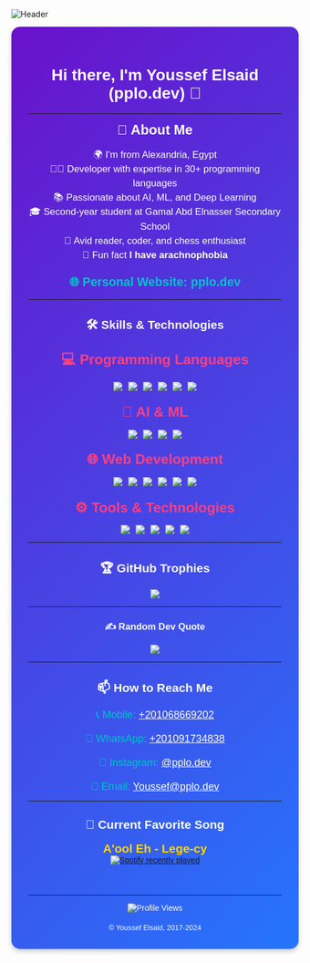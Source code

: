 ![Header](https://i.ibb.co/4Zy6Xv2/github-header-image.png)
<div align="center" style="background: linear-gradient(135deg, #6a11cb 0%, #2575fc 100%); padding: 30px; border-radius: 15px; box-shadow: 0 4px 8px rgba(0, 0, 0, 0.2); font-family: Arial, sans-serif; color: white;">

# Hi there, I'm Youssef Elsaid (pplo.dev) 👋

---

<div style="font-size: 1.7em; font-weight: bold; margin-bottom: 10px;">🚀 About Me</div>
<p style="font-size: 1.2em; max-width: 600px; line-height: 1.5;">
🌍 I'm from Alexandria, Egypt<br>
🧑‍💻 Developer with expertise in 30+ programming languages<br>
📚 Passionate about AI, ML, and Deep Learning<br>
🎓 Second-year student at Gamal Abd Elnasser Secondary School<br>
🧠 Avid reader, coder, and chess enthusiast<br>
🎲 Fun fact <b>I have arachnophobia</b><br>
</p>

### <a href="https://pplo.dev" style="color: #00c4cc; font-size: 1.3em; text-decoration: none;">🌐 Personal Website: pplo.dev</a>

---

## 🛠 Skills & Technologies

### <div style="font-size: 1.5em; font-weight: bold; color: #ff4081;">💻 Programming Languages</div>
<div style="margin-top: 10px; display: flex; justify-content: center; flex-wrap: wrap; gap: 10px;">
  <img src="https://img.shields.io/badge/Python-3776AB?style=for-the-badge&logo=python&logoColor=white" />
  <img src="https://img.shields.io/badge/PHP-777BB4?style=for-the-badge&logo=php&logoColor=white" />
  <img src="https://img.shields.io/badge/Lua-2C2D72?style=for-the-badge&logo=lua&logoColor=white" />
  <img src="https://img.shields.io/badge/JavaScript-F7DF1E?style=for-the-badge&logo=javascript&logoColor=black" />
  <img src="https://img.shields.io/badge/Java-007396?style=for-the-badge&logo=java&logoColor=white" />
  <img src="https://img.shields.io/badge/C++-00599C?style=for-the-badge&logo=c%2B%2B&logoColor=white" />
</div>

### <div style="font-size: 1.5em; font-weight: bold; color: #ff4081;">🤖 AI & ML</div>
<div style="margin-top: 10px; display: flex; justify-content: center; flex-wrap: wrap; gap: 10px;">
  <img src="https://img.shields.io/badge/TensorFlow-FF6F00?style=for-the-badge&logo=tensorflow&logoColor=white" />
  <img src="https://img.shields.io/badge/Keras-D00000?style=for-the-badge&logo=keras&logoColor=white" />
  <img src="https://img.shields.io/badge/PyTorch-EE4C2C?style=for-the-badge&logo=pytorch&logoColor=white" />
  <img src="https://img.shields.io/badge/Scikit--Learn-F7931E?style=for-the-badge&logo=scikit-learn&logoColor=black" />
</div>

### <div style="font-size: 1.5em; font-weight: bold; color: #ff4081;">🌐 Web Development</div>
<div style="margin-top: 10px; display: flex; justify-content: center; flex-wrap: wrap; gap: 10px;">
  <img src="https://img.shields.io/badge/HTML5-E34F26?style=for-the-badge&logo=html5&logoColor=white" />
  <img src="https://img.shields.io/badge/CSS3-1572B6?style=for-the-badge&logo=css3&logoColor=white" />
  <img src="https://img.shields.io/badge/Flask-000000?style=for-the-badge&logo=flask&logoColor=white" />
  <img src="https://img.shields.io/badge/Django-092E20?style=for-the-badge&logo=django&logoColor=white" />
  <img src="https://img.shields.io/badge/Node.js-339933?style=for-the-badge&logo=node.js&logoColor=white" />
  <img src="https://img.shields.io/badge/React-61DAFB?style=for-the-badge&logo=react&logoColor=black" />
</div>

### <div style="font-size: 1.5em; font-weight: bold; color: #ff4081;">⚙️ Tools & Technologies</div>
<div style="margin-top: 10px; display: flex; justify-content: center; flex-wrap: wrap; gap: 10px;">
  <img src="https://img.shields.io/badge/Git-F05032?style=for-the-badge&logo=git&logoColor=white" />
  <img src="https://img.shields.io/badge/Docker-2496ED?style=for-the-badge&logo=docker&logoColor=white" />
  <img src="https://img.shields.io/badge/VS%20Code-007ACC?style=for-the-badge&logo=visual-studio-code&logoColor=white" />
  <img src="https://img.shields.io/badge/Jupyter-F37626?style=for-the-badge&logo=jupyter&logoColor=white" />
  <img src="https://img.shields.io/badge/Linux-FCC624?style=for-the-badge&logo=linux&logoColor=black" />
</div>


---

## 🏆 GitHub Trophies
![](https://github-profile-trophy.vercel.app/?username=youssef-pplo&theme=monokai&no-frame=false&no-bg=false&margin-w=4)

---

### ✍️ Random Dev Quote
![](https://quotes-github-readme.vercel.app/api?type=horizontal&theme=dark)

---

## 📫 How to Reach Me

<div align="center" style="color: #00c4cc; font-size: 1.3em;">
  📞 Mobile: <a href="tel:+201068669202" style="color: #fff;">+201068669202</a><br><br>
  📱 WhatsApp: <a href="https://wa.me/+201091734838" style="color: #fff;">+201091734838</a><br><br>
  📸 Instagram: <a href="https://instagram.com/pplo.dev" style="color: #fff;">@pplo.dev</a><br><br>
  📧 Email: <a href="mailto:Youssef@pplo.dev" style="color: #fff;">Youssef@pplo.dev</a>
</div>

---

## 🎵 Current Favorite Song
<div style="color: #ffd700; font-size: 1.5em;">
<b>A'ool Eh - Lege-cy</b>
</div>


<div align="center">
  <a href="https://open.spotify.com/user/31roz4bjzm3gccry5bmzk5egb2ey">
    <img src="https://spotify-recently-played-readme.vercel.app/api?user=31roz4bjzm3gccry5bmzk5egb2ey&count=3&unique=false" alt="Spotify recently played"  />
  </a>
</div>

###

<br clear="both">


---

![Profile Views](https://api.visitorbadge.io/api/visitors?path=pplo)

<div style="font-size: 0.9em; margin-top: 20px;">
© Youssef Elsaid, 2017-2024 
</div>

</div>
